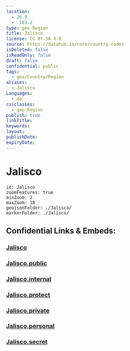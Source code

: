 ```yaml
---
location:
  - 20.9
  - -103.2
type: geo-Region
title: Jalisco
license: CC BY-SA 4.0
source: https://datahub.io/core/country-codes
isDeleted: false
isReadOnly: false
draft: false
confidential: public
tags:
  - geo/Country/Region
aliases:
  - Jalisco
Languages:
  - de
cssclasses:
  - geo-Region
publish: true
linkTitle:
keywords:
layout:
publishDate:
expiryDate:
---
```


# Jalisco

```leaflet
id: Jalisco
zoomFeatures: true 
minZoom: 2 
maxZoom: 18
geojsonFolder: ./Jalisco/
markerFolder: ./Jalisco/
```


## Confidential Links & Embeds: 

### [Jalisco](/_Standards/Earth/Continent/America~Central/Mexico/States~Mexico/Jalisco.md) 

### [Jalisco.public](/_public/Earth/Continent/America~Central/Mexico/States~Mexico/Jalisco.public.md) 

### [Jalisco.internal](/_internal/Earth/Continent/America~Central/Mexico/States~Mexico/Jalisco.internal.md) 

### [Jalisco.protect](/_protect/Earth/Continent/America~Central/Mexico/States~Mexico/Jalisco.protect.md) 

### [Jalisco.private](/_private/Earth/Continent/America~Central/Mexico/States~Mexico/Jalisco.private.md) 

### [Jalisco.personal](/_personal/Earth/Continent/America~Central/Mexico/States~Mexico/Jalisco.personal.md) 

### [Jalisco.secret](/_secret/Earth/Continent/America~Central/Mexico/States~Mexico/Jalisco.secret.md)

